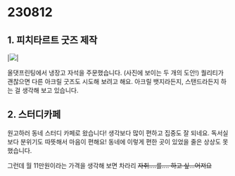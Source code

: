 # 230812

## 1. 피치타르트 굿즈 제작

|<img src="//peachtart2.s3.ap-northeast-1.amazonaws.com/tart/f28bf939-0cb8-4011-b716-b867b351b8e5.webp" with="50%">|

올댓프린팅에서 냉장고 자석을 주문했습니다. (사진에 보이는 두 개의 도안!) 퀄리티가 괜찮으면 다른 아크릴 굿즈도 시도해 보려고 해요. 아크릴 뱃지라든지, 스탠드라든지 하는 걸 생각해 보고 있습니다.

## 2. 스터디카페

원고하러 동네 스터디 카페로 왔습니다! 생각보다 많이 편하고 집중도 잘 되네요. 독서실보다 분위기도 따뜻해서 마음이 편해요! 동네에 이렇게 편한 곳이 있었을 줄은 상상도 못 했습니다.

그런데 월 11만원이라는 가격을 생각해 보면 차라리 ~~자취....를.... 하고 싶...어져요~~